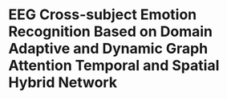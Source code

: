 # EEG Cross-subject Emotion Recognition Based on Domain Adaptive and Dynamic Graph Attention Temporal and Spatial Hybrid Network

